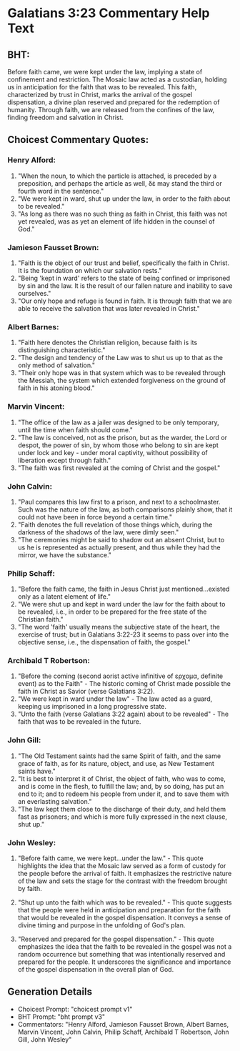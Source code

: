 # Galatians 3:23 Commentary Help Text

## BHT:
Before faith came, we were kept under the law, implying a state of confinement and restriction. The Mosaic law acted as a custodian, holding us in anticipation for the faith that was to be revealed. This faith, characterized by trust in Christ, marks the arrival of the gospel dispensation, a divine plan reserved and prepared for the redemption of humanity. Through faith, we are released from the confines of the law, finding freedom and salvation in Christ.

## Choicest Commentary Quotes:
### Henry Alford:
1. "When the noun, to which the particle is attached, is preceded by a preposition, and perhaps the article as well, δέ may stand the third or fourth word in the sentence."
2. "We were kept in ward, shut up under the law, in order to the faith about to be revealed."
3. "As long as there was no such thing as faith in Christ, this faith was not yet revealed, was as yet an element of life hidden in the counsel of God."

### Jamieson Fausset Brown:
1. "Faith is the object of our trust and belief, specifically the faith in Christ. It is the foundation on which our salvation rests." 
2. "Being 'kept in ward' refers to the state of being confined or imprisoned by sin and the law. It is the result of our fallen nature and inability to save ourselves." 
3. "Our only hope and refuge is found in faith. It is through faith that we are able to receive the salvation that was later revealed in Christ."

### Albert Barnes:
1. "Faith here denotes the Christian religion, because faith is its distinguishing characteristic."
2. "The design and tendency of the Law was to shut us up to that as the only method of salvation."
3. "Their only hope was in that system which was to be revealed through the Messiah, the system which extended forgiveness on the ground of faith in his atoning blood."

### Marvin Vincent:
1. "The office of the law as a jailer was designed to be only temporary, until the time when faith should come."
2. "The law is conceived, not as the prison, but as the warder, the Lord or despot, the power of sin, by whom those who belong to sin are kept under lock and key - under moral captivity, without possibility of liberation except through faith."
3. "The faith was first revealed at the coming of Christ and the gospel."

### John Calvin:
1. "Paul compares this law first to a prison, and next to a schoolmaster. Such was the nature of the law, as both comparisons plainly show, that it could not have been in force beyond a certain time."
2. "Faith denotes the full revelation of those things which, during the darkness of the shadows of the law, were dimly seen."
3. "The ceremonies might be said to shadow out an absent Christ, but to us he is represented as actually present, and thus while they had the mirror, we have the substance."

### Philip Schaff:
1. "Before the faith came, the faith in Jesus Christ just mentioned...existed only as a latent element of life."
2. "We were shut up and kept in ward under the law for the faith about to be revealed, i.e., in order to be prepared for the free state of the Christian faith."
3. "The word 'faith' usually means the subjective state of the heart, the exercise of trust; but in Galatians 3:22-23 it seems to pass over into the objective sense, i.e., the dispensation of faith, the gospel."

### Archibald T Robertson:
1. "Before the coming (second aorist active infinitive of ερχομα, definite event) as to the Faith" - The historic coming of Christ made possible the faith in Christ as Savior (verse Galatians 3:22).
2. "We were kept in ward under the law" - The law acted as a guard, keeping us imprisoned in a long progressive state.
3. "Unto the faith (verse Galatians 3:22 again) about to be revealed" - The faith that was to be revealed in the future.

### John Gill:
1. "The Old Testament saints had the same Spirit of faith, and the same grace of faith, as for its nature, object, and use, as New Testament saints have."
2. "It is best to interpret it of Christ, the object of faith, who was to come, and is come in the flesh, to fulfill the law; and, by so doing, has put an end to it; and to redeem his people from under it, and to save them with an everlasting salvation."
3. "The law kept them close to the discharge of their duty, and held them fast as prisoners; and which is more fully expressed in the next clause, shut up."

### John Wesley:
1. "Before faith came, we were kept...under the law." - This quote highlights the idea that the Mosaic law served as a form of custody for the people before the arrival of faith. It emphasizes the restrictive nature of the law and sets the stage for the contrast with the freedom brought by faith.

2. "Shut up unto the faith which was to be revealed." - This quote suggests that the people were held in anticipation and preparation for the faith that would be revealed in the gospel dispensation. It conveys a sense of divine timing and purpose in the unfolding of God's plan.

3. "Reserved and prepared for the gospel dispensation." - This quote emphasizes the idea that the faith to be revealed in the gospel was not a random occurrence but something that was intentionally reserved and prepared for the people. It underscores the significance and importance of the gospel dispensation in the overall plan of God.


## Generation Details
- Choicest Prompt: "choicest prompt v1"
- BHT Prompt: "bht prompt v3"
- Commentators: "Henry Alford, Jamieson Fausset Brown, Albert Barnes, Marvin Vincent, John Calvin, Philip Schaff, Archibald T Robertson, John Gill, John Wesley"
